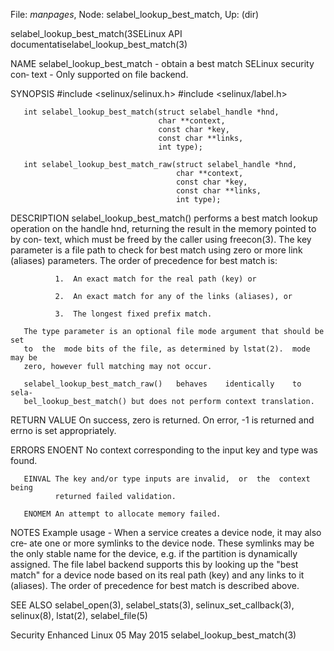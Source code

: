 File: *manpages*,  Node: selabel_lookup_best_match,  Up: (dir)

selabel_lookup_best_match(3SELinux API documentatiselabel_lookup_best_match(3)



NAME
       selabel_lookup_best_match  -  obtain a best match SELinux security con‐
       text - Only supported on file backend.

SYNOPSIS
       #include <selinux/selinux.h>
       #include <selinux/label.h>

       int selabel_lookup_best_match(struct selabel_handle *hnd,
                                     char **context,
                                     const char *key,
                                     const char **links,
                                     int type);

       int selabel_lookup_best_match_raw(struct selabel_handle *hnd,
                                         char **context,
                                         const char *key,
                                         const char **links,
                                         int type);

DESCRIPTION
       selabel_lookup_best_match() performs a best match lookup  operation  on
       the  handle  hnd, returning the result in the memory pointed to by con‐
       text, which must be freed by the  caller  using  freecon(3).   The  key
       parameter  is  a  file  path to check for best match using zero or more
       link (aliases) parameters. The order of precedence for best match is:

              1.  An exact match for the real path (key) or

              2.  An exact match for any of the links (aliases), or

              3.  The longest fixed prefix match.

       The type parameter is an optional file mode argument that should be set
       to  the  mode bits of the file, as determined by lstat(2).  mode may be
       zero, however full matching may not occur.

       selabel_lookup_best_match_raw()   behaves    identically    to    sela‐
       bel_lookup_best_match() but does not perform context translation.

RETURN VALUE
       On  success,  zero  is returned.  On error, -1 is returned and errno is
       set appropriately.

ERRORS
       ENOENT No context corresponding to the input key and type was found.

       EINVAL The key and/or type inputs are invalid,  or  the  context  being
              returned failed validation.

       ENOMEM An attempt to allocate memory failed.


NOTES
       Example  usage - When a service creates a device node, it may also cre‐
       ate one or more symlinks to the device node.  These symlinks may be the
       only  stable  name for the device, e.g. if the partition is dynamically
       assigned.  The file label backend supports this by looking up the "best
       match"  for a device node based on its real path (key) and any links to
       it (aliases). The order of  precedence  for  best  match  is  described
       above.


SEE ALSO
       selabel_open(3), selabel_stats(3), selinux_set_callback(3), selinux(8),
       lstat(2), selabel_file(5)



Security Enhanced Linux           05 May 2015     selabel_lookup_best_match(3)
